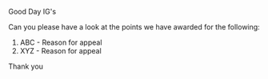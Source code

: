 Good Day IG's

Can you please have a look at the points we have awarded for the following:

1. ABC - Reason for appeal
3. XYZ - Reason for appeal


Thank you
